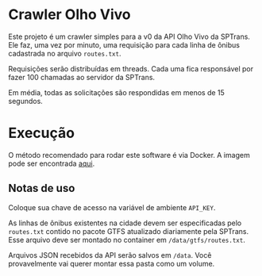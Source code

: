 # Crawler Olho Vivo
Este projeto é um crawler simples para a v0 da API Olho Vivo da SPTrans. Ele faz, uma vez por minuto, uma requisição para cada linha de ônibus cadastrada no arquivo `routes.txt`.

Requisições serão distribuídas em threads. Cada uma fica responsável por fazer 100 chamadas ao servidor da SPTrans.

Em média, todas as solicitações são respondidas em menos de 15 segundos.

# Execução
O método recomendado para rodar este software é via Docker. A imagem pode ser encontrada [aqui](https://hub.docker.com/r/laury/crawler-olhovivo/).

## Notas de uso
Coloque sua chave de acesso na variável de ambiente `API_KEY`.

As linhas de ônibus existentes na cidade devem ser especificadas pelo `routes.txt` contido no pacote GTFS atualizado diariamente pela SPTrans. Esse arquivo deve ser montado no container em `/data/gtfs/routes.txt`.

Arquivos JSON recebidos da API serão salvos em `/data`. Você provavelmente vai querer montar essa pasta como um volume.
